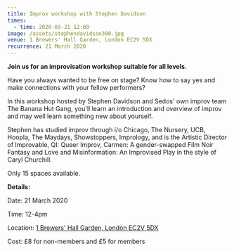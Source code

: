 ```yaml
---
title: Improv workshop with Stephen Davidson
times:
  - time: 2020-03-21 12:00
image: /assets/stephendavidson300.jpg
venue: 1 Brewers' Hall Garden, London EC2V 5DX
recurrence: 21 March 2020
---
```

**Join us for an improvisation workshop​ suitable for all levels.** 

Have you always wanted to be free on stage? Know how to say yes and make connections with your fellow performers? 

In this workshop hosted by Stephen Davidson and Sedos' own improv team The Banana Hut Gang, you'll learn an introduction and overview of improv and may well learn something new about yourself. 

Stephen has studied improv through i/o Chicago, The Nursery, UCB, Hoopla, The Maydays, Showstoppers, Imprology, and is the Artistic Director of Improvable, QI: Queer Improv, Carmen: A gender-swapped Film Noir Fantasy and Love and Misinformation: An Improvised Play in the style of Caryl Churchill. 

Only 15 spaces available.

**Details:**

Date: 21 March 2020

Time: 12-4pm

Location: [1 Brewers' Hall Garden, London EC2V 5DX](https://sedos.l3v5y.co.uk/venues/bhg)

Cost: £8 for non-members and £5 for members